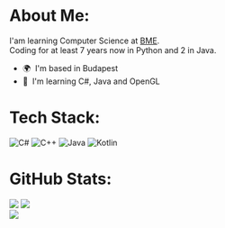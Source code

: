 #  About Me:
I'am learning Computer Science at [BME](https://www.bme.hu/?language=en).
<br>Coding for at least 7 years now in Python and 2 in Java.
*   🌍  I'm based in Budapest
*   🧠  I'm learning C#, Java and OpenGL

#  Tech Stack:
![C#](https://img.shields.io/badge/c%23-%23239120.svg?style=for-the-badge&logo=c-sharp&logoColor=white) ![C++](https://img.shields.io/badge/c++-%2300599C.svg?style=for-the-badge&logo=c%2B%2B&logoColor=white) ![Java](https://img.shields.io/badge/java-%23ED8B00.svg?style=for-the-badge&logo=java&logoColor=white) ![Kotlin](https://img.shields.io/badge/kotlin-%230095D5.svg?style=for-the-badge&logo=kotlin&logoColor=white)

#  GitHub Stats:
![](http://github-profile-summary-cards.vercel.app/api/cards/profile-details?username=afkfish&theme=dark#gh-dark-mode-only)
![](https://github-readme-stats.vercel.app/api?username=afkfish&show_icons=true&hide_border=true&theme=dark#gh-dark-mode-only)\
![](https://github-readme-stats.vercel.app/api/top-langs/?username=afkfish&langs_count=10&exclude_repo=&hide=jupyter%20notebook,ejs,dockerfile,vim%20script,cmake,makefile,batchfile,emacs%20lisp,css,html&hide_border=true&theme=dark#gh-dark-mode-only)
